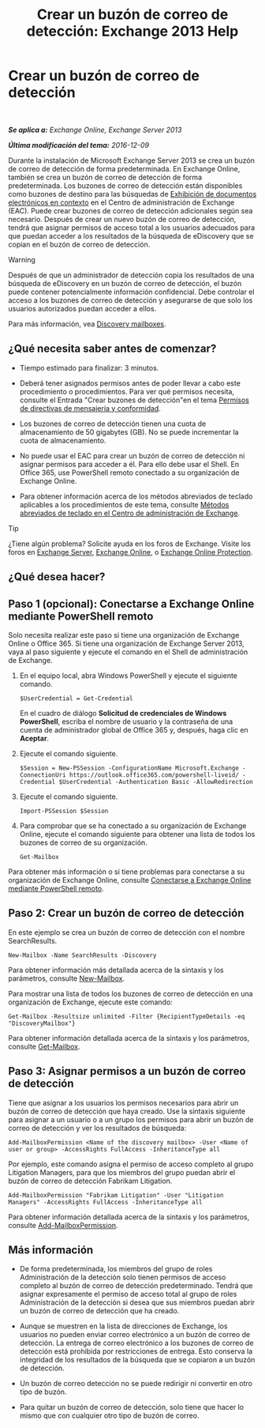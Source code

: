﻿---
title: 'Crear un buzón de correo de detección: Exchange 2013 Help'
TOCTitle: Crear un buzón de correo de detección
ms:assetid: bc20285d-35e2-4e49-9bd3-38abf96114ba
ms:mtpsurl: https://technet.microsoft.com/es-es/library/Dd638177(v=EXCHG.150)
ms:contentKeyID: 49895872
ms.date: 04/23/2018
mtps_version: v=EXCHG.150
ms.translationtype: HT
---

# Crear un buzón de correo de detección

 

_**Se aplica a:** Exchange Online, Exchange Server 2013_

_**Última modificación del tema:** 2016-12-09_

Durante la instalación de Microsoft Exchange Server 2013 se crea un buzón de correo de detección de forma predeterminada. En Exchange Online, también se crea un buzón de correo de detección de forma predeterminada. Los buzones de correo de detección están disponibles como buzones de destino para las búsquedas de [Exhibición de documentos electrónicos en contexto](in-place-ediscovery-exchange-2013-help.md) en el Centro de administración de Exchange (EAC). Puede crear buzones de correo de detección adicionales según sea necesario. Después de crear un nuevo buzón de correo de detección, tendrá que asignar permisos de acceso total a los usuarios adecuados para que puedan acceder a los resultados de la búsqueda de eDiscovery que se copian en el buzón de correo de detección.


> [!WARNING]
> Después de que un administrador de detección copia los resultados de una búsqueda de eDiscovery en un buzón de correo de detección, el buzón puede contener potencialmente información confidencial. Debe controlar el acceso a los buzones de correo de detección y asegurarse de que solo los usuarios autorizados puedan acceder a ellos.



Para más información, vea [Discovery mailboxes](in-place-ediscovery-exchange-2013-help.md).

## ¿Qué necesita saber antes de comenzar?

  - Tiempo estimado para finalizar: 3 minutos.

  - Deberá tener asignados permisos antes de poder llevar a cabo este procedimiento o procedimientos. Para ver qué permisos necesita, consulte el Entrada "Crear buzones de detección"en el tema [Permisos de directivas de mensajería y conformidad](messaging-policy-and-compliance-permissions-exchange-2013-help.md).

  - Los buzones de correo de detección tienen una cuota de almacenamiento de 50 gigabytes (GB). No se puede incrementar la cuota de almacenamiento.

  - No puede usar el EAC para crear un buzón de correo de detección ni asignar permisos para acceder a él. Para ello debe usar el Shell. En Office 365, use PowerShell remoto conectado a su organización de Exchange Online.

  - Para obtener información acerca de los métodos abreviados de teclado aplicables a los procedimientos de este tema, consulte [Métodos abreviados de teclado en el Centro de administración de Exchange](keyboard-shortcuts-in-the-exchange-admin-center-exchange-online-protection-help.md).


> [!TIP]
> ¿Tiene algún problema? Solicite ayuda en los foros de Exchange. Visite los foros en <A href="https://go.microsoft.com/fwlink/p/?linkid=60612">Exchange Server</A>, <A href="https://go.microsoft.com/fwlink/p/?linkid=267542">Exchange Online</A>, o <A href="https://go.microsoft.com/fwlink/p/?linkid=285351">Exchange Online Protection</A>.



## ¿Qué desea hacer?

## Paso 1 (opcional): Conectarse a Exchange Online mediante PowerShell remoto

Solo necesita realizar este paso si tiene una organización de Exchange Online o Office 365. Si tiene una organización de Exchange Server 2013, vaya al paso siguiente y ejecute el comando en el Shell de administración de Exchange.

1.  En el equipo local, abra Windows PowerShell y ejecute el siguiente comando.
    
        $UserCredential = Get-Credential
    
    En el cuadro de diálogo **Solicitud de credenciales de Windows PowerShell**, escriba el nombre de usuario y la contraseña de una cuenta de administrador global de Office 365 y, después, haga clic en **Aceptar**.

2.  Ejecute el comando siguiente.
    
        $Session = New-PSSession -ConfigurationName Microsoft.Exchange -ConnectionUri https://outlook.office365.com/powershell-liveid/ -Credential $UserCredential -Authentication Basic -AllowRedirection

3.  Ejecute el comando siguiente.
    
        Import-PSSession $Session

4.  Para comprobar que se ha conectado a su organización de Exchange Online, ejecute el comando siguiente para obtener una lista de todos los buzones de correo de su organización.
    
        Get-Mailbox

Para obtener más información o si tiene problemas para conectarse a su organización de Exchange Online, consulte [Conectarse a Exchange Online mediante PowerShell remoto](https://go.microsoft.com/fwlink/p/?linkid=517283).

## Paso 2: Crear un buzón de correo de detección

En este ejemplo se crea un buzón de correo de detección con el nombre SearchResults.

    New-Mailbox -Name SearchResults -Discovery 

Para obtener información más detallada acerca de la sintaxis y los parámetros, consulte [New-Mailbox](https://technet.microsoft.com/es-es/library/aa997663\(v=exchg.150\)).

Para mostrar una lista de todos los buzones de correo de detección en una organización de Exchange, ejecute este comando:

    Get-Mailbox -Resultsize unlimited -Filter {RecipientTypeDetails -eq "DiscoveryMailbox"}

Para obtener información detallada acerca de la sintaxis y los parámetros, consulte [Get-Mailbox](https://technet.microsoft.com/es-es/library/bb123685\(v=exchg.150\)).

## Paso 3: Asignar permisos a un buzón de correo de detección

Tiene que asignar a los usuarios los permisos necesarios para abrir un buzón de correo de detección que haya creado. Use la sintaxis siguiente para asignar a un usuario o a un grupo los permisos para abrir un buzón de correo de detección y ver los resultados de búsqueda:

    Add-MailboxPermission <Name of the discovery mailbox> -User <Name of user or group> -AccessRights FullAccess -InheritanceType all

Por ejemplo, este comando asigna el permiso de acceso completo al grupo Litigation Managers, para que los miembros del grupo puedan abrir el buzón de correo de detección Fabrikam Litigation.

    Add-MailboxPermission "Fabrikam Litigation" -User "Litigation Managers" -AccessRights FullAccess -InheritanceType all

Para obtener información detallada acerca de la sintaxis y los parámetros, consulte [Add-MailboxPermission](https://technet.microsoft.com/es-es/library/bb124097\(v=exchg.150\)).

## Más información

  - De forma predeterminada, los miembros del grupo de roles Administración de la detección solo tienen permisos de acceso completo al buzón de correo de detección predeterminado. Tendrá que asignar expresamente el permiso de acceso total al grupo de roles Administración de la detección si desea que sus miembros puedan abrir un buzón de correo de detección que ha creado.

  - Aunque se muestren en la lista de direcciones de Exchange, los usuarios no pueden enviar correo electrónico a un buzón de correo de detección. La entrega de correo electrónico a los buzones de correo de detección está prohibida por restricciones de entrega. Esto conserva la integridad de los resultados de la búsqueda que se copiaron a un buzón de detección.

  - Un buzón de correo detección no se puede redirigir ni convertir en otro tipo de buzón.

  - Para quitar un buzón de correo de detección, solo tiene que hacer lo mismo que con cualquier otro tipo de buzón de correo.

